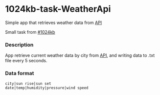 # 1024kb-task-WeatherApi
Simple app that retrieves weather data from [API](https://openweathermap.org/api)

Small task from [#1024kb](https://www.facebook.com/pl1024kb/)

### Description
App retrieve current weather data by city from [API](https://openweathermap.org/api), and writing data to .txt file every 5 seconds.

### Data format
```
city|sun rise|sun set
date|temp|humidity|pressure|wind speed
```
